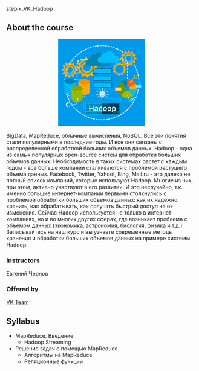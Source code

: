 stepik_VK_Hadoop

## About the course
<p align="center"> 
 <img src="Hadoop-banner.png"/>
</p>
BigData, MapReduce, облачные вычисления, NoSQL. Все эти понятия стали популярными в последние годы. И все они связаны с распределенной обработкой больших объемов данных. Hadoop - одна из самых популярных open-source систем для обработки больших объемов данных. Необходимость в таких системах растет с каждым годом - все больше компаний сталкиваются с проблемой растущего объема данных. Facebook, Twitter, Yahoo!, Bing, Mail.ru - это далеко не полный список компаний, которые используют Hadoop. Многие из них, при этом, активно участвуют в его развитии. И это неслучайно, т.к. именно большие интернет-компании первыми столкнулись с проблемой обработки больших объемов данных: как их надежно хранить, как обрабатывать, как получать быстрый доступ на их изменение. Сейчас Hadoop используется не только в интернет-компаниях, но и во многих других сферах, где возникает проблема с объемом данных (экономика, астрономия, биология, физика и т.д.) Записывайтесь на наш курс и вы узнаете современные методы хранения и обработки больших объемов данных на примере системы Hadoop.

### Instructors
Евгений Чернов

### Offered by
[VK Team](https://vk.company/ru/company/education/)

## Syllabus

- MapReduce. Введение
  - Hadoop Streaming
- Решение задач с помощью MapReduce
  - Алгоритмы на MapReduce
  - Реляционные функции
